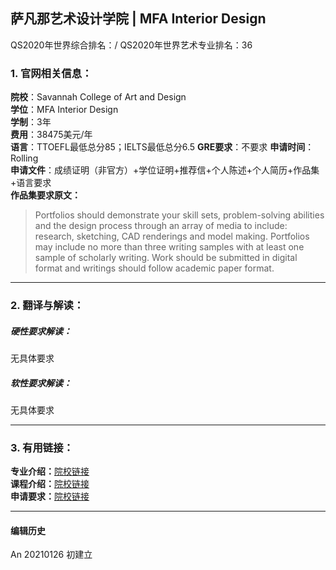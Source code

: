 ## 萨凡那艺术设计学院 | MFA Interior Design

QS2020年世界综合排名：/
QS2020年世界艺术专业排名：36


### 1. 官网相关信息：

**院校**：Savannah College of Art and Design  
**学位**：MFA Interior Design  
**学制**：3年  
**费用**：38475美元/年  
**语言**：TTOEFL最低总分85；IELTS最低总分6.5
**GRE要求**：不要求
**申请时间**：Rolling  
**申请文件**：成绩证明（非官方）+学位证明+推荐信+个人陈述+个人简历+作品集+语言要求  
**作品集要求原文：**   
> Portfolios should demonstrate your skill sets, problem-solving abilities and the design process through an array of media to include: research, sketching, CAD renderings and model making. Portfolios may include no more than three writing samples with at least one sample of scholarly writing. Work should be submitted in digital format and writings should follow academic paper format.




---


### 2. 翻译与解读：

##### 硬性要求解读：
无具体要求



##### 软性要求解读：
无具体要求


---


### 3. 有用链接：

**专业介绍：**[院校链接](https://www.risd.edu/academics/interior-architecture/graduate/)  
**课程介绍：**[院校链接](https://www.risd.edu/academics/interior-architecture/courses/)  
**申请要求：**[院校链接](https://www.risd.edu/academics/interior-architecture/graduate/)


---


#### 编辑历史

An 20210126 初建立
